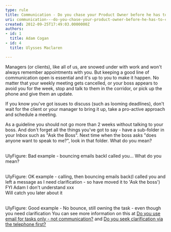 ```yaml
---
type: rule
title: Communication - Do you chase your Product Owner before he has to chase you? (E.g. Asking for clarification)
uri: communication---do-you-chase-your-product-owner-before-he-has-to-chase-you-eg-asking-for-clarification
created: 2012-09-25T17:49:03.0000000Z
authors:
- id: 1
  title: Adam Cogan
- id: 4
  title: Ulysses Maclaren

---
```


 
​Managers (or clients), like all of us, are snowed under with work and won't always remember appointments with you. But keeping a good line of communication open is essential and it's up to you to make it happen. No matter that your weekly meeting gets cancelled, or your boss appears to avoid you for the week, stop and talk to them in the corridor, or pick up the phone and give them an update.

If you know you've got issues to discuss (such as looming deadlines), don't wait for the client or your manager to bring it up, take a pro-active approach and schedule a meeting.

As a guideline you should not go more than 2 weeks without talking to your boss. And don't forget all the things you've got to say - have a sub-folder in your Inbox such as "Ask the Boss". Next time when the boss asks "does anyone want to speak to me?", look in that folder.
What do you mean?

<br>                    UlyFigure: Bad example - bouncing emails backI called you... What do you mean?

<br>                    UlyFigure: OK example - calling, then bouncing emails back(I called you and left a message as I need clarification - so have moved it to 'Ask the boss')
<br>                    FYI Adam I don't understand xxx
<br>                    Will catch you later about it

<br>                    UlyFigure: Good example - No bounce, still owning the task - even though you need clarification
You can see more information on this at [Do you use email for tasks only - not communication?](/Communication/RulesToBetterEmail/Pages/EmailForTasksNotCommunication.aspx) and [Do you seek clarification via the telephone first?](/Communication/RulesToBetterEmail/Pages/SeekClarificationViaTelephoneFirst.aspx)

